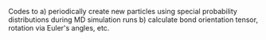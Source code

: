 Codes to a) periodically create new particles using special probability distributions during MD simulation runs b) calculate bond orientation tensor, rotation via Euler's angles, etc.
